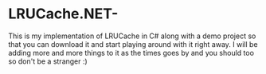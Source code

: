 # LRUCache.NET-
This is my implementation of LRUCache in C# along with a demo project so that you can download it and start playing around with it right away. I will be adding more and more things to it as the times goes by and you should too so don't be a stranger :)
